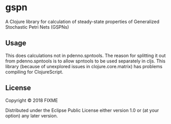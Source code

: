 # gspn

A Clojure library for calculation of steady-state properties of Generalized Stochastic Petri Nets (GSPNs)

## Usage

This does calculations not in pdenno.spntools. The reason for splitting it out from pdenno.spntools is
to allow spntools to be used separately in cljs. This library (because of unexplored issues in
clojure.core.matrix) has problems compiling for ClojureScript. 

## License

Copyright © 2018 FIXME

Distributed under the Eclipse Public License either version 1.0 or (at
your option) any later version.
